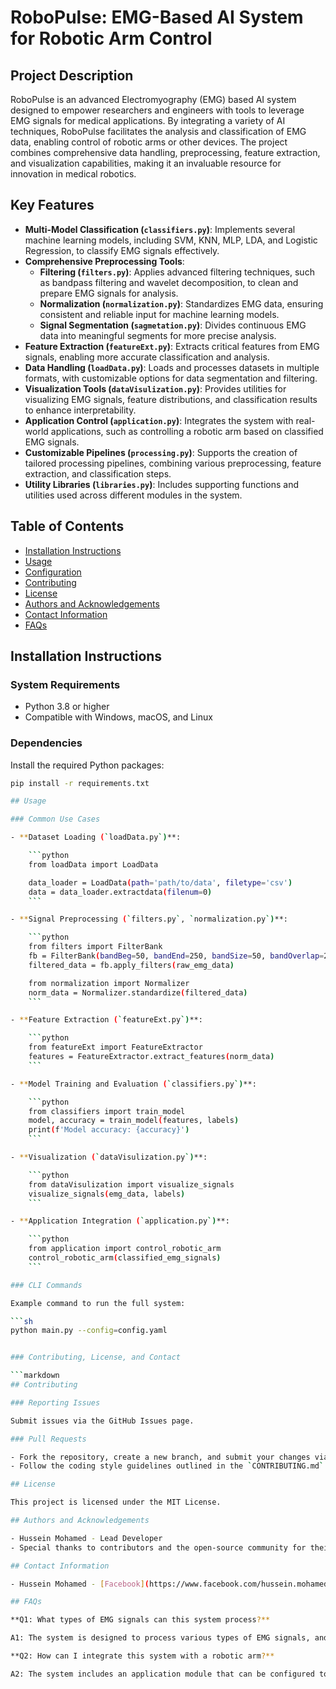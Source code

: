 # RoboPulse: EMG-Based AI System for Robotic Arm Control

## Project Description

RoboPulse is an advanced Electromyography (EMG) based AI system designed to empower researchers and engineers with tools to leverage EMG signals for medical applications. By integrating a variety of AI techniques, RoboPulse facilitates the analysis and classification of EMG data, enabling control of robotic arms or other devices. The project combines comprehensive data handling, preprocessing, feature extraction, and visualization capabilities, making it an invaluable resource for innovation in medical robotics.

## Key Features

- **Multi-Model Classification (`classifiers.py`)**: Implements several machine learning models, including SVM, KNN, MLP, LDA, and Logistic Regression, to classify EMG signals effectively.
- **Comprehensive Preprocessing Tools**:
  - **Filtering (`filters.py`)**: Applies advanced filtering techniques, such as bandpass filtering and wavelet decomposition, to clean and prepare EMG signals for analysis.
  - **Normalization (`normalization.py`)**: Standardizes EMG data, ensuring consistent and reliable input for machine learning models.
  - **Signal Segmentation (`sagmetation.py`)**: Divides continuous EMG data into meaningful segments for more precise analysis.
- **Feature Extraction (`featureExt.py`)**: Extracts critical features from EMG signals, enabling more accurate classification and analysis.
- **Data Handling (`loadData.py`)**: Loads and processes datasets in multiple formats, with customizable options for data segmentation and filtering.
- **Visualization Tools (`dataVisulization.py`)**: Provides utilities for visualizing EMG signals, feature distributions, and classification results to enhance interpretability.
- **Application Control (`application.py`)**: Integrates the system with real-world applications, such as controlling a robotic arm based on classified EMG signals.
- **Customizable Pipelines (`processing.py`)**: Supports the creation of tailored processing pipelines, combining various preprocessing, feature extraction, and classification steps.
- **Utility Libraries (`libraries.py`)**: Includes supporting functions and utilities used across different modules in the system.

## Table of Contents

- [Installation Instructions](#installation-instructions)
- [Usage](#usage)
- [Configuration](#configuration)
- [Contributing](#contributing)
- [License](#license)
- [Authors and Acknowledgements](#authors-and-acknowledgements)
- [Contact Information](#contact-information)
- [FAQs](#faqs)

## Installation Instructions

### System Requirements

- Python 3.8 or higher
- Compatible with Windows, macOS, and Linux

### Dependencies

Install the required Python packages:

```sh
pip install -r requirements.txt

## Usage

### Common Use Cases

- **Dataset Loading (`loadData.py`)**:

    ```python
    from loadData import LoadData

    data_loader = LoadData(path='path/to/data', filetype='csv')
    data = data_loader.extractdata(filenum=0)
    ```

- **Signal Preprocessing (`filters.py`, `normalization.py`)**:

    ```python
    from filters import FilterBank
    fb = FilterBank(bandBeg=50, bandEnd=250, bandSize=50, bandOverlap=20)
    filtered_data = fb.apply_filters(raw_emg_data)

    from normalization import Normalizer
    norm_data = Normalizer.standardize(filtered_data)
    ```

- **Feature Extraction (`featureExt.py`)**:

    ```python
    from featureExt import FeatureExtractor
    features = FeatureExtractor.extract_features(norm_data)
    ```

- **Model Training and Evaluation (`classifiers.py`)**:

    ```python
    from classifiers import train_model
    model, accuracy = train_model(features, labels)
    print(f'Model accuracy: {accuracy}')
    ```

- **Visualization (`dataVisulization.py`)**:

    ```python
    from dataVisulization import visualize_signals
    visualize_signals(emg_data, labels)
    ```

- **Application Integration (`application.py`)**:

    ```python
    from application import control_robotic_arm
    control_robotic_arm(classified_emg_signals)
    ```

### CLI Commands

Example command to run the full system:

```sh
python main.py --config=config.yaml


### Contributing, License, and Contact

```markdown
## Contributing

### Reporting Issues

Submit issues via the GitHub Issues page.

### Pull Requests

- Fork the repository, create a new branch, and submit your changes via a pull request.
- Follow the coding style guidelines outlined in the `CONTRIBUTING.md` file.

## License

This project is licensed under the MIT License.

## Authors and Acknowledgements

- Hussein Mohamed - Lead Developer
- Special thanks to contributors and the open-source community for their support.

## Contact Information

- Hussein Mohamed - [Facebook](https://www.facebook.com/hussein.mohamed)

## FAQs

**Q1: What types of EMG signals can this system process?**

A1: The system is designed to process various types of EMG signals, and it includes customizable preprocessing and feature extraction pipelines to handle different datasets.

**Q2: How can I integrate this system with a robotic arm?**

A2: The system includes an application module that can be configured to send control commands to a robotic arm based on the classified EMG signals.

